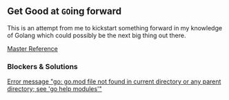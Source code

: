 ## Get Good at `GO`ing forward

This is an attempt from me to kickstart something forward in my knowledge of Golang which could possibly be the next big thing out there.

[Master Reference](https://www.freecodecamp.org/news/setting-up-go-programming-language-on-windows-f02c8c14e2f/)

### Blockers & Solutions

[Error message "go: go.mod file not found in current directory or any parent directory; see 'go help modules'"](https://stackoverflow.com/questions/66894200/error-message-go-go-mod-file-not-found-in-current-directory-or-any-parent-dire)